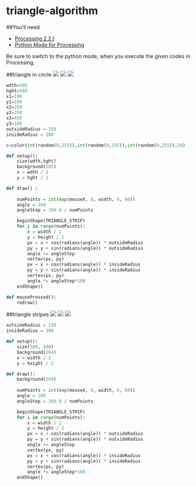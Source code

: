 # triangle-algorithm
##You'll need
- [Processing 2.2.1](https://processing.org/)
- [Python Mode for Processing](https://github.com/jdf/processing.py)

Be sure to switch to the python mode, when you execute the given codes in Processing.

##triangle in circle
![](images/1.png) ![](images/2.png)  ![](images/3.png)
```python
wdth=500
hght=500
x1=100
y1=100
x2=250
y2=350
x3=450
y3=100
outsideRadius = 150
insideRadius = 100

c=color(int(random(0,255)),int(random(0,255)),int(random(0,255)),50)

def setup():
    size(wdth,hght)
    background(205)
    x = wdth / 2
    y = hght / 2

def draw() :
 
    numPoints = int(map(mouseX, 0, width, 6, 60))
    angle = 109
    angleStep = 360.0 / numPoints

    beginShape(TRIANGLE_STRIP)
    for i in range(numPoints):
        x = width / 2
        y = height / 2
        px = x + cos(radians(angle)) * outsideRadius
        py = y + sin(radians(angle)) * outsideRadius
        angle += angleStep
        vertex(px, py)
        px = x + cos(radians(angle)) * insideRadius
        py = y + sin(radians(angle)) * insideRadius
        vertex(px, py)
        angle *= angleStep*100
    endShape()

def mousePressed():
    redraw()
```




##triangle stripes
![](images/a.png) ![](images/b.png)  ![](images/c.png)
```python
outsideRadius = 150
insideRadius = 100

def setup():
    size(500, 500)
    background(204)
    x = width / 2
    y = height / 2

def draw():
    background(204)
    
    numPoints = int(map(mouseX, 0, width, 6, 60))
    angle = 109
    angleStep = 360.0 / numPoints

    beginShape(TRIANGLE_STRIP)
    for i in range(numPoints):
        x = width / 2
        y = height / 2
        px = x + cos(radians(angle)) * outsideRadius
        py = y + sin(radians(angle)) * outsideRadius
        angle += angleStep
        vertex(px, py)
        px = x + cos(radians(angle)) * insideRadius
        py = y + sin(radians(angle)) * insideRadius
        vertex(px, py)
        angle *= angleStep*100
    endShape()
```